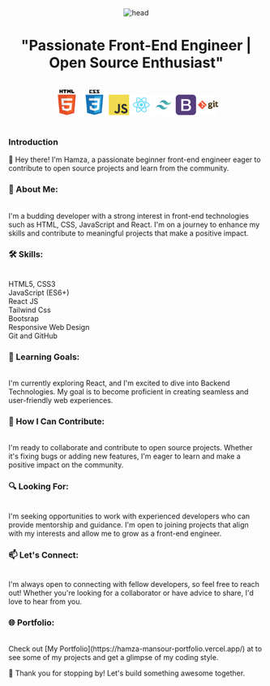 <div align="center" >
<img  src="https://i.pinimg.com/originals/37/4a/9c/374a9ce6182b7a8aafd8c6ea6b698ff3.gif" alt="head"  width="600" height="cover" >
</div>
<h1 align="center">"Passionate Front-End Engineer | Open Source Enthusiast"</h1><br>
<div align="center">
  <img src="https://raw.githubusercontent.com/github/explore/80688e429a7d4ef2fca1e82350fe8e3517d3494d/topics/html/html.png" alt="Html Logo" width="50" height="50">
  <img src="https://raw.githubusercontent.com/github/explore/80688e429a7d4ef2fca1e82350fe8e3517d3494d/topics/css/css.png" alt="Css Logo" width="50" height="50">
  <img src="https://raw.githubusercontent.com/github/explore/80688e429a7d4ef2fca1e82350fe8e3517d3494d/topics/javascript/javascript.png" alt="JS Logo" width="40" height="40">
  <img src="https://raw.githubusercontent.com/github/explore/80688e429a7d4ef2fca1e82350fe8e3517d3494d/topics/react/react.png" alt="react Logo" width="40" height="40">
  <img src="https://raw.githubusercontent.com/github/explore/80688e429a7d4ef2fca1e82350fe8e3517d3494d/topics/tailwind/tailwind.png" alt="tail Logo" width="40" height="40">
  <img src="https://raw.githubusercontent.com/github/explore/80688e429a7d4ef2fca1e82350fe8e3517d3494d/topics/bootstrap/bootstrap.png" alt="bootstrap" width="40" height="40">
  <img src="https://raw.githubusercontent.com/github/explore/80688e429a7d4ef2fca1e82350fe8e3517d3494d/topics/git/git.png" alt="git Logo" width="40" height="40">
</div>
<br>

<h3>Introduction</h3>

👋 Hey there! I'm Hamza, a passionate beginner front-end engineer eager to contribute to open source projects and learn from the community.

<h3>🚀 About Me:</h3><br>
I'm a budding developer with a strong interest in front-end technologies such as HTML, CSS, JavaScript and React. I'm on a journey to enhance my skills and contribute to meaningful projects that make a positive impact.

<h3>🛠️ Skills:</h3> <br>
HTML5, CSS3 <br>
JavaScript (ES6+)<br>
React JS<br>
Tailwind Css<br>
Bootsrap<br>
Responsive Web Design<br>
Git and GitHub<br>

<h3>🌱 Learning Goals:</h3><br>
I'm currently exploring React, and I'm excited to dive into Backend Technologies. My goal is to become proficient in creating seamless and user-friendly web experiences.

<h3>🤝 How I Can Contribute:</h3><br>
I'm ready to collaborate and contribute to open source projects. Whether it's fixing bugs or adding new features, I'm eager to learn and make a positive impact on the community.

<h3>🔍 Looking For:</h3><br>
I'm seeking opportunities to work with experienced developers who can provide mentorship and guidance. I'm open to joining projects that align with my interests and allow me to grow as a front-end engineer.

<h3>📫 Let's Connect: </h3><br>
I'm always open to connecting with fellow developers, so feel free to reach out! Whether you're looking for a collaborator or have advice to share, I'd love to hear from you.

<h3>🌐 Portfolio:</h3><br>
Check out [My Portfolio](https://hamza-mansour-portfolio.vercel.app/) at  to see some of my projects and get a glimpse of my coding style.

🙏 Thank you for stopping by! Let's build something awesome together.
